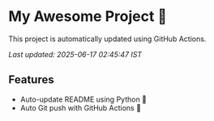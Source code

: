 # My Awesome Project 🚀

This project is automatically updated using GitHub Actions.

_Last updated: 2025-06-17 02:45:47 IST_

## Features
- Auto-update README using Python 🐍
- Auto Git push with GitHub Actions 🤖
